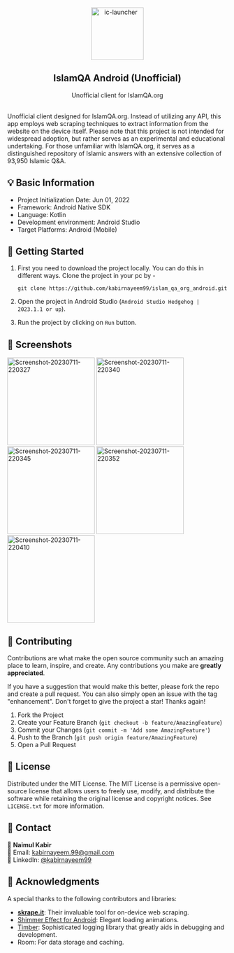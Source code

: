 <br />
<div align="center">

<a href="https://imgbb.com/"><img src="https://i.ibb.co/T26H0zQ/ic-launcher.png" alt="ic-launcher" border="0" width="120" height="120"></a>

<h2 align="center">IslamQA Android (Unofficial)</h3>

  <p align="center">
    Unofficial client for IslamQA.org
    <br />

</div>
<br />
Unofficial client designed for IslamQA.org. Instead of utilizing any API, this app employs web scraping techniques to extract information from the website on the device itself.
Please note that this project is not intended for widespread adoption, but rather serves as an experimental and educational undertaking.
For those unfamiliar with IslamQA.org, it serves as a distinguished repository of Islamic answers with an extensive collection of 93,950 Islamic Q&A.

## 💡 Basic Information

* Project Initialization Date: Jun 01, 2022
* Framework: Android Native SDK
* Language: Kotlin
* Development environment: Android Studio
* Target Platforms: Android (Mobile)

## 🚀 Getting Started

1) First you need to download the project locally. You can do this in different ways. Clone the
   project in your pc by -

   ```shell
   git clone https://github.com/kabirnayeem99/islam_qa_org_android.git
   ```
2) Open the project in Android Studio (`Android Studio Hedgehog | 2023.1.1 or up`).
3) Run the project by clicking on `Run` button.

## 📸 Screenshots

<a href="https://ibb.co/1Rdgk9t"><img src="https://i.ibb.co/YfyCxtF/Screenshot-20230711-220327.png" alt="Screenshot-20230711-220327" border="0" width="200"></a>
<a href="https://ibb.co/QrKy89Q"><img src="https://i.ibb.co/ZWMqHdX/Screenshot-20230711-220340.png" alt="Screenshot-20230711-220340" border="0" width="200"></a>
<a href="https://ibb.co/bWD3CK8"><img src="https://i.ibb.co/r7Ntzw1/Screenshot-20230711-220345.png" alt="Screenshot-20230711-220345" border="0" width="200"></a>
<a href="https://ibb.co/S6Qnhwd"><img src="https://i.ibb.co/p1WztjR/Screenshot-20230711-220352.png" alt="Screenshot-20230711-220352" border="0" width="200"></a>
<a href="https://ibb.co/gDXg1g0"><img src="https://i.ibb.co/LCqpwpT/Screenshot-20230711-220410.png" alt="Screenshot-20230711-220410" border="0" width="200"></a>

## 🫶 Contributing

Contributions are what make the open source community such an amazing place to learn, inspire, and
create. Any contributions you make are **greatly appreciated**.

If you have a suggestion that would make this better, please fork the repo and create a pull
request. You can also simply open an issue with the tag "enhancement". Don't forget to give the
project a star! Thanks again!

1. Fork the Project
2. Create your Feature Branch (`git checkout -b feature/AmazingFeature`)
3. Commit your Changes (`git commit -m 'Add some AmazingFeature'`)
4. Push to the Branch (`git push origin feature/AmazingFeature`)
5. Open a Pull Request

## 📜 License

Distributed under the MIT License. The MIT License is a permissive open-source license that allows
users to freely use, modify, and distribute the software while retaining the original license and
copyright notices. See `LICENSE.txt` for more information.

## 📮 Contact

👤 **Naimul Kabir**<br/>
📧 Email: kabirnayeem.99@gmail.com<br/>
💼 LinkedIn: [@kabirnayeem99](https://www.linkedin.com/in/kabirnayeem99/)

## 💌 Acknowledgments

A special thanks to the following contributors and libraries:

* **[skrape.it](https://github.com/skrapeit/skrape.it)**: Their invaluable tool for on-device web
  scraping.
* [Shimmer Effect for Android](https://facebook.github.io/shimmer-android/): Elegant loading
  animations.
* [Timber](https://github.com/JakeWharton/timber): Sophisticated logging library that greatly aids
  in debugging and development.
* Room: For data storage and caching.


